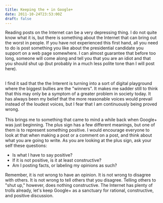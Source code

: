 ```yaml
---
title: Keeping the + in Google+
date: 2011-10-24T23:53:00Z
draft: false
---
```


Reading posts on the Internet can be a very depressing thing. I do not quite know what it is, but there is something about the Internet that can bring out the worst in people. If you have not experienced this first hand, all you need to do is post something you like about the presidential candidate you support on a web page somewhere. I can almost guarantee that before too long, someone will come along and tell you that you are an idiot and that you should shut up (but probably in a much less polite tone than I will post here).<div> <br /></div> <div> I find it sad that the the Interent is turning into a sort of digital playground where the biggest bullies are the "winners". It makes me sadder still to think that this may only be a symptom of a greater problem in society today. It has always been my belief that the more reasonable voices would prevail instead of the loudest voices, but I fear that I am continuously being proved wrong.</div> <div> <br /></div> <div> This brings me to something that came to mind a while back when Google+ was just beginning. The plus sign has a few different meanings, but one of them is to represent something positive. I would encourage everyone to look at that when making a post or a comment on a post, and think about what you are going to write. As you are looking at the plus sign, ask your self these questions:</div> <div> <ul> <li>Is what I have to say positive?</li> <li>If it is not positive, is it at least constructive?</li> <li>Am I posting facts, or labeling my opinions as such?</li> </ul> <div> Remember, it is not wrong to have an opinion. It is not wrong to disagree with others. It is not wrong to tell others that you disagree. Telling others to "shut up," however, does nothing constructive. The Internet has plenty of trolls already, let's keep Google+ as a sanctuary for rational, constructive, and positive discussion.</div> </div>